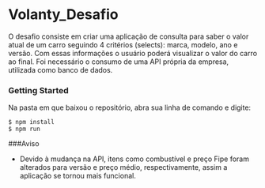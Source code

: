 

# Volanty_Desafio 

O desafio consiste em criar uma aplicação de consulta para saber o valor atual de um carro seguindo 4 critérios (selects):  marca, modelo, ano e versão. Com essas informações o usuário poderá visualizar o valor do carro ao final. Foi necessário o consumo de uma API própria da empresa, utilizada como banco de dados. 

### Getting Started 
Na pasta em que baixou o repositório, abra sua linha de comando e digite: 
```shell
$ npm install
$ npm run 
```
###Aviso 
- Devido à mudança na API, itens como combustível e preço Fipe foram alterados para versão e preço médio, respectivamente, assim a aplicação se tornou mais funcional.
 

